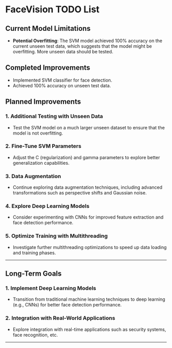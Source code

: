 # FaceVision TODO List

## Current Model Limitations

- **Potential Overfitting**: The SVM model achieved 100% accuracy on the current unseen test data, which suggests that the model might be overfitting. More unseen data should be tested.

## Completed Improvements

- Implemented SVM classifier for face detection.
- Achieved 100% accuracy on unseen test data.

## Planned Improvements

### 1. Additional Testing with Unseen Data
- Test the SVM model on a much larger unseen dataset to ensure that the model is not overfitting.

### 2. Fine-Tune SVM Parameters
- Adjust the C (regularization) and gamma parameters to explore better generalization capabilities.

### 3. Data Augmentation
- Continue exploring data augmentation techniques, including advanced transformations such as perspective shifts and Gaussian noise.

### 4. Explore Deep Learning Models
- Consider experimenting with CNNs for improved feature extraction and face detection performance.

### 5. Optimize Training with Multithreading
- Investigate further multithreading optimizations to speed up data loading and training phases.

---

## Long-Term Goals

### 1. Implement Deep Learning Models
- Transition from traditional machine learning techniques to deep learning (e.g., CNNs) for better face detection performance.

### 2. Integration with Real-World Applications
- Explore integration with real-time applications such as security systems, face recognition, etc.

---
